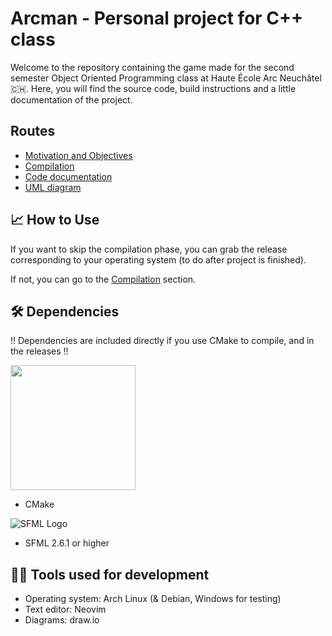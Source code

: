 # Arcman - Personal project for C++ class

Welcome to the repository containing the game made for the second semester Object Oriented Programming class at Haute École Arc Neuchâtel 🇨🇭.
Here, you will find the source code, build instructions and a little documentation of the project.

## Routes

- [Motivation and Objectives](doc/motivation.md) 
- [Compilation](doc/compilation.md)
- [Code documentation](doc/code_doc.md)
- [UML diagram](doc/uml.pdf)

## 📈 How to Use

If you want to skip the compilation phase, you can grab the release corresponding to your operating system (to do after project is finished).

If not, you can go to the [Compilation](doc/compilation.md) section.

## 🛠️ Dependencies

!! Dependencies are included directly if you use CMake to compile, and in the releases !!

<img src="https://cmake.org/wp-content/uploads/2023/08/CMake-Logo.svg" width="200">

* CMake

![SFML Logo](https://www.sfml-dev.org/images/logo.png)
* SFML 2.6.1 or higher

## 👨‍💻 Tools used for development

* Operating system: Arch Linux (& Debian, Windows for testing)
* Text editor: Neovim
* Diagrams: draw.io
